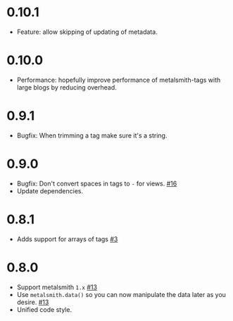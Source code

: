 <a name="0.10.1"></a>
# 0.10.1

* Feature: allow skipping of updating of metadata.

<a name="0.10.0"></a>
# 0.10.0

* Performance: hopefully improve performance of metalsmith-tags with large blogs by
reducing overhead.

<a name="0.9.1"></a>
# 0.9.1

* Bugfix: When trimming a tag make sure it's a string.

<a name="0.9.0"></a>
# 0.9.0

* Bugfix: Don't convert spaces in tags to `-` for views. [#16](https://github.com/totocaster/metalsmith-tags/pull/16)
* Update dependencies.

<a name="0.8.1"></a>
# 0.8.1

* Adds support for arrays of tags [#3](https://github.com/totocaster/metalsmith-tags/pull/3)


<a name="0.8.0"></a>
# 0.8.0

* Support metalsmith `1.x` [#13](https://github.com/totocaster/metalsmith-tags/pull/13)
* Use `metalsmith.data()` so you can now manipulate the data later as you desire. [#13](https://github.com/totocaster/metalsmith-tags/pull/13)
* Unified code style.